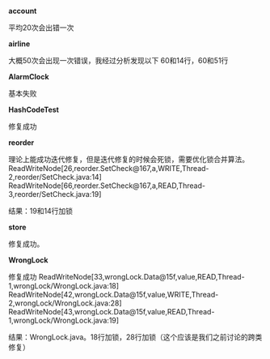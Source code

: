**account** 

平均20次会出错一次


**airline**

大概50次会出现一次错误，我经过分析发现以下
60和14行，60和51行

**AlarmClock**

基本失败

**HashCodeTest**

修复成功

**reorder** 

理论上能成功迭代修复，但是迭代修复的时候会死锁，需要优化锁合并算法。
ReadWriteNode[26,reorder.SetCheck@167,a,WRITE,Thread-2,reorder/SetCheck.java:14]
ReadWriteNode[66,reorder.SetCheck@167,a,READ,Thread-3,reorder/SetCheck.java:19]

结果：19和14行加锁

**store**

修复成功。


**WrongLock** 

修复成功
ReadWriteNode[33,wrongLock.Data@15f,value,READ,Thread-1,wrongLock/WrongLock.java:18]
ReadWriteNode[42,wrongLock.Data@15f,value,WRITE,Thread-2,wrongLock/WrongLock.java:28]
ReadWriteNode[43,wrongLock.Data@15f,value,READ,Thread-1,wrongLock/WrongLock.java:19]

结果：WrongLock.java。18行加锁，28行加锁（这个应该是我们之前讨论的跨类修复）